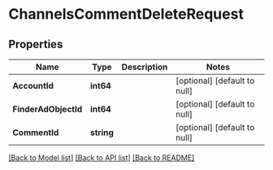 # ChannelsCommentDeleteRequest

## Properties
Name | Type | Description | Notes
------------ | ------------- | ------------- | -------------
**AccountId** | **int64** |  | [optional] [default to null]
**FinderAdObjectId** | **int64** |  | [optional] [default to null]
**CommentId** | **string** |  | [optional] [default to null]

[[Back to Model list]](../README.md#documentation-for-models) [[Back to API list]](../README.md#documentation-for-api-endpoints) [[Back to README]](../README.md)


